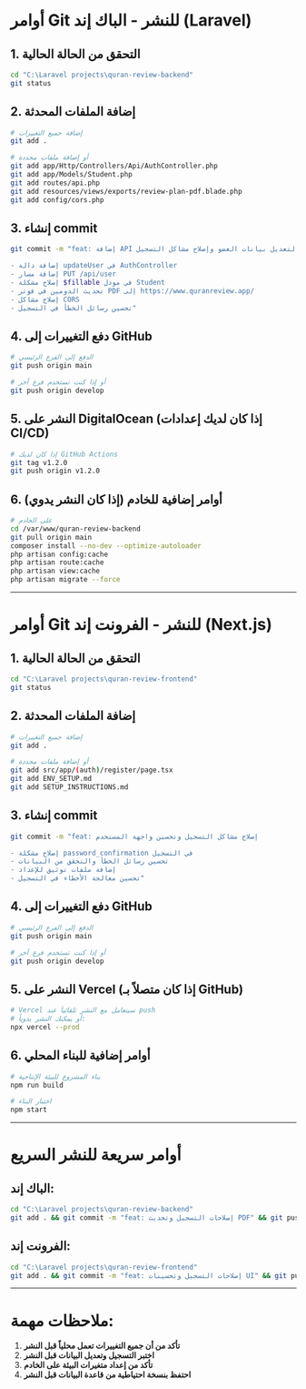 # أوامر Git للنشر - الباك إند (Laravel)

## 1. التحقق من الحالة الحالية
```bash
cd "C:\Laravel projects\quran-review-backend"
git status
```

## 2. إضافة الملفات المحدثة
```bash
# إضافة جميع التغييرات
git add .

# أو إضافة ملفات محددة
git add app/Http/Controllers/Api/AuthController.php
git add app/Models/Student.php
git add routes/api.php
git add resources/views/exports/review-plan-pdf.blade.php
git add config/cors.php
```

## 3. إنشاء commit
```bash
git commit -m "feat: إضافة API لتعديل بيانات العضو وإصلاح مشاكل التسجيل

- إضافة دالة updateUser في AuthController
- إضافة مسار PUT /api/user
- إصلاح مشكلة $fillable في مودل Student
- تحديث الدومين في فوتر PDF إلى https://www.quranreview.app/
- إصلاح مشاكل CORS
- تحسين رسائل الخطأ في التسجيل"
```

## 4. دفع التغييرات إلى GitHub
```bash
# الدفع إلى الفرع الرئيسي
git push origin main

# أو إذا كنت تستخدم فرع آخر
git push origin develop
```

## 5. النشر على DigitalOcean (إذا كان لديك إعدادات CI/CD)
```bash
# إذا كان لديك GitHub Actions
git tag v1.2.0
git push origin v1.2.0
```

## 6. أوامر إضافية للخادم (إذا كان النشر يدوي)
```bash
# على الخادم
cd /var/www/quran-review-backend
git pull origin main
composer install --no-dev --optimize-autoloader
php artisan config:cache
php artisan route:cache
php artisan view:cache
php artisan migrate --force
```

---

# أوامر Git للنشر - الفرونت إند (Next.js)

## 1. التحقق من الحالة الحالية
```bash
cd "C:\Laravel projects\quran-review-frontend"
git status
```

## 2. إضافة الملفات المحدثة
```bash
# إضافة جميع التغييرات
git add .

# أو إضافة ملفات محددة
git add src/app/(auth)/register/page.tsx
git add ENV_SETUP.md
git add SETUP_INSTRUCTIONS.md
```

## 3. إنشاء commit
```bash
git commit -m "feat: إصلاح مشاكل التسجيل وتحسين واجهة المستخدم

- إصلاح مشكلة password_confirmation في التسجيل
- تحسين رسائل الخطأ والتحقق من البيانات
- إضافة ملفات توثيق للإعداد
- تحسين معالجة الأخطاء في التسجيل"
```

## 4. دفع التغييرات إلى GitHub
```bash
# الدفع إلى الفرع الرئيسي
git push origin main

# أو إذا كنت تستخدم فرع آخر
git push origin develop
```

## 5. النشر على Vercel (إذا كان متصلاً بـ GitHub)
```bash
# Vercel سيتعامل مع النشر تلقائياً عند push
# أو يمكنك النشر يدوياً:
npx vercel --prod
```

## 6. أوامر إضافية للبناء المحلي
```bash
# بناء المشروع للبيئة الإنتاجية
npm run build

# اختبار البناء
npm start
```

---

# أوامر سريعة للنشر السريع

## الباك إند:
```bash
cd "C:\Laravel projects\quran-review-backend"
git add . && git commit -m "feat: إصلاحات التسجيل وتحديث PDF" && git push origin main
```

## الفرونت إند:
```bash
cd "C:\Laravel projects\quran-review-frontend"
git add . && git commit -m "feat: إصلاحات التسجيل وتحسينات UI" && git push origin main
```

---

# ملاحظات مهمة:

1. **تأكد من أن جميع التغييرات تعمل محلياً قبل النشر**
2. **اختبر التسجيل وتعديل البيانات قبل النشر**
3. **تأكد من إعداد متغيرات البيئة على الخادم**
4. **احتفظ بنسخة احتياطية من قاعدة البيانات قبل النشر**
